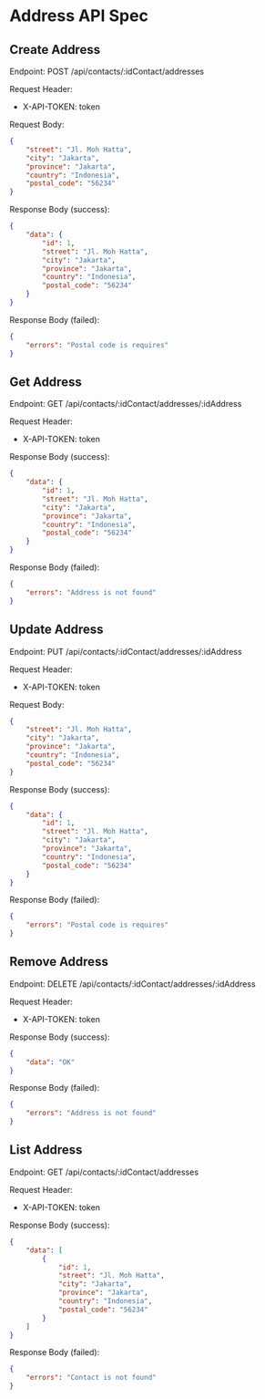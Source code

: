 # Address API Spec

## Create Address

Endpoint: POST /api/contacts/:idContact/addresses

Request Header:

- X-API-TOKEN: token

Request Body:

```json
{
	"street": "Jl. Moh Hatta",
	"city": "Jakarta",
	"province": "Jakarta",
	"country": "Indonesia",
	"postal_code": "56234"
}
```

Response Body (success):

```json
{
	"data": {
		"id": 1,
		"street": "Jl. Moh Hatta",
		"city": "Jakarta",
		"province": "Jakarta",
		"country": "Indonesia",
		"postal_code": "56234"
	}
}
```

Response Body (failed):

```json
{
	"errors": "Postal code is requires"
}
```

## Get Address

Endpoint: GET /api/contacts/:idContact/addresses/:idAddress

Request Header:

- X-API-TOKEN: token

Response Body (success):

```json
{
	"data": {
		"id": 1,
		"street": "Jl. Moh Hatta",
		"city": "Jakarta",
		"province": "Jakarta",
		"country": "Indonesia",
		"postal_code": "56234"
	}
}
```

Response Body (failed):

```json
{
	"errors": "Address is not found"
}
```

## Update Address

Endpoint: PUT /api/contacts/:idContact/addresses/:idAddress

Request Header:

- X-API-TOKEN: token

Request Body:

```json
{
	"street": "Jl. Moh Hatta",
	"city": "Jakarta",
	"province": "Jakarta",
	"country": "Indonesia",
	"postal_code": "56234"
}
```

Response Body (success):

```json
{
	"data": {
		"id": 1,
		"street": "Jl. Moh Hatta",
		"city": "Jakarta",
		"province": "Jakarta",
		"country": "Indonesia",
		"postal_code": "56234"
	}
}
```

Response Body (failed):

```json
{
	"errors": "Postal code is requires"
}
```

## Remove Address

Endpoint: DELETE /api/contacts/:idContact/addresses/:idAddress

Request Header:

- X-API-TOKEN: token

Response Body (success):

```json
{
	"data": "OK"
}
```

Response Body (failed):

```json
{
	"errors": "Address is not found"
}
```

## List Address

Endpoint: GET /api/contacts/:idContact/addresses

Request Header:

- X-API-TOKEN: token

Response Body (success):

```json
{
	"data": [
		{
			"id": 1,
			"street": "Jl. Moh Hatta",
			"city": "Jakarta",
			"province": "Jakarta",
			"country": "Indonesia",
			"postal_code": "56234"
		}
	]
}
```

Response Body (failed):

```json
{
	"errors": "Contact is not found"
}
```
